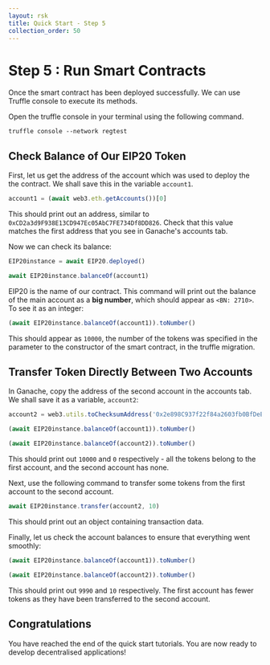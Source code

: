 ```yaml
---
layout: rsk
title: Quick Start - Step 5
collection_order: 50
---
```


# Step 5 : Run Smart Contracts

Once the smart contract has been deployed successfully. We can use Truffle console to execute its methods.

Open the truffle console in your terminal using the following command.

```shell
truffle console --network regtest

```

## Check Balance of Our EIP20 Token

First, let us get the address of the account which was used to deploy the the contract.
We shall save this in the variable `account1`.

```javascript
account1 = (await web3.eth.getAccounts())[0]

```

This should print out an address, similar to `0xCD2a3d9F938E13CD947Ec05AbC7FE734Df8DD826`.
Check that this value matches the first address that you see in Ganache's accounts tab.

Now we can check its balance:

```javascript
EIP20instance = await EIP20.deployed()

await EIP20instance.balanceOf(account1)
```

EIP20 is the name of our contract. This command will print out the balance of the main account as a **big number**, which should appear as `<BN: 2710>`. To see it as an integer:

```javascript
(await EIP20instance.balanceOf(account1)).toNumber()

```

This should appear as `10000`, the number of the tokens was specified in the parameter to the constructor of the smart contract, in the truffle migration.

## Transfer Token Directly Between Two Accounts

In Ganache, copy the address of the second account in the accounts tab.
We shall save it as a variable, `account2`:

```javascript
account2 = web3.utils.toChecksumAddress('0x2e898C937f22f84a2603fb0BfDeEF43CdAC87f93')

(await EIP20instance.balanceOf(account1)).toNumber()

(await EIP20instance.balanceOf(account2)).toNumber()

```

This should print out `10000` and `0` respectively - all the tokens belong to the first account, and the second account has none.

Next, use the following command to transfer some tokens from the first account to the second account.

```javascript
await EIP20instance.transfer(account2, 10)

```

This should print out an object containing transaction data.

Finally, let us check the account balances to ensure that everything went smoothly:

```javascript
(await EIP20instance.balanceOf(account1)).toNumber()

(await EIP20instance.balanceOf(account2)).toNumber()

```

This should print out `9990` and `10` respectively. The first account has fewer tokens as they have been transferred to the second account.

## Congratulations

You have reached the end of the quick start tutorials. You are now ready to develop decentralised applications!
